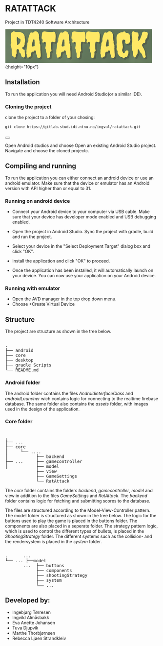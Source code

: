 # RATATTACK

Project in TDT4240 Software Architecture

![Logo](assets/readme/readmelogo.png){:height="10px"}



## Installation 
To run the application you will need Android Studio(or a similar IDE). 

### Cloning the project
clone the project to a folder of your chosing:

<pre><code id="git-clone-command">git clone https://gitlab.stud.idi.ntnu.no/ingval/ratattack.git</code></pre>
<button class="btn" data-clipboard-target="#git-clone-command"></button>

<script src="https://cdnjs.cloudflare.com/ajax/libs/clipboard.js/2.0.8/clipboard.min.js"></script>
<script>
    var clipboard = new ClipboardJS('.btn');
</script>

Open Android studios and choose Open an existing Android Studio project. Navigate and choose the cloned projectc.

## Compiling and running

To run the application you can either connect an android device or use an android emulator. Make sure that the device or emulator has an Android version with API higher than or equal to 31.

### Running on android device

-  Connect your Android device to your computer via USB cable. Make sure that your device has developer mode enabled and USB debugging enabled.

- Open the project in Android Studio. Sync the project with gradle, build and run the project.

- Select your device in the "Select Deployment Target" dialog box and click "OK".

- Install the application and click "OK" to proceed.

- Once the application has been installed, it will automatically launch on your device. You can now use your application on your Android device.

### Running with emulator

- Open the AVD manager in the top drop down menu.
- Choose +Create Virtual Device


## Structure
The project are structure as shown in the tree below.
<pre> 
.
├── android                 
├── core                                   
├── desktop                    
├── gradle Scripts
└── README.md
</pre>

### Android folder
The android folder contains the files *AndroidinterfaceClass* and *androidLauncher* wich contains logic for connecting to the realtime firebase database. The same folder also contains the *assets* folder, with images used in the design of the application. 

### Core folder
<pre> 
.
├── ...
├── core                    
│     └── ....
│           ├── backend
├── ...     ├── gamecontroller
│           ├── model            
            ├── view
            ├── GameSettings
            └── RatAttack
</pre>
The *core* folder contains the folders *backend*, *gamecontroller*, *model* and view in addition to the files *GameSettings* and *RatAttack*. The *backend* folder contains logic for fetching and submitting scores to the database.

The files are structured according to the Model-View-Controller pattern. The model folder is structured as shown in the tree below. The logic for the buttons used to play the game is placed in the buttons folder. The components are also placed in a seperate folder. The strategy pattern logic, which is used to control the different types of bullets, is placed in the *ShootingStrategy* folder. The different systems such as the collision- and the rendersystem is placed in the *system* folder.
<pre> 
.      ...
└── ... ├──model 
       ...  ├── buttons                 
            ├── components     
            ├── shootingStrategy            
            ├── system
            └── ...
</pre>

## Developed by:
- Ingebjørg Tørresen
- Ingvild Almåsbakk
- Eva Anette Johansen
- Tuva Djupvik
- Marthe Thorbjørnsen
- Rebecca Ljøen Strandkleiv
